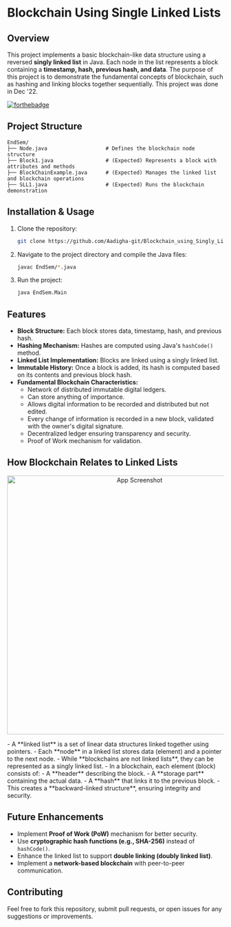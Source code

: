 # Blockchain Using Single Linked Lists

## Overview

This project implements a basic blockchain-like data structure using a reversed **singly linked list** in Java. Each node in the list represents a block containing a **timestamp, hash, previous hash, and data**. The purpose of this project is to demonstrate the fundamental concepts of blockchain, such as hashing and linking blocks together sequentially. This project was done in Dec '22.

[![forthebadge](https://forthebadge.com/images/badges/made-with-java.svg)](https://forthebadge.com) 

## Project Structure

```
EndSem/
├── Node.java                   # Defines the blockchain node structure
├── Block1.java                 # (Expected) Represents a block with attributes and methods
├── BlockChainExample.java      # (Expected) Manages the linked list and blockchain operations
├── SLL1.java                   # (Expected) Runs the blockchain demonstration
```

## Installation & Usage

1. Clone the repository:
   ```sh
   git clone https://github.com/Aadigha-git/Blockchain_using_Singly_Linked_Lists.git
   ```
2. Navigate to the project directory and compile the Java files:
   ```sh
   javac EndSem/*.java
   ```
3. Run the project:
   ```sh
   java EndSem.Main
   ```

## Features

- **Block Structure:** Each block stores data, timestamp, hash, and previous hash.
- **Hashing Mechanism:** Hashes are computed using Java's `hashCode()` method.
- **Linked List Implementation:** Blocks are linked using a singly linked list.
- **Immutable History:** Once a block is added, its hash is computed based on its contents and previous block hash.
- **Fundamental Blockchain Characteristics:**
  - Network of distributed immutable digital ledgers.
  - Can store anything of importance.
  - Allows digital information to be recorded and distributed but not edited.
  - Every change of information is recorded in a new block, validated with the owner's digital signature.
  - Decentralized ledger ensuring transparency and security.
  - Proof of Work mechanism for validation.

## How Blockchain Relates to Linked Lists
 <p align="center">
  <img src="https://github.com/user-attachments/assets/6e7dd2a7-ab18-4b20-bc4c-cd1bcd616d72" alt="App Screenshot" width="600">
</p>
- A **linked list** is a set of linear data structures linked together using pointers.
- Each **node** in a linked list stores data (element) and a pointer to the next node.
- While **blockchains are not linked lists**, they can be represented as a singly linked list.
- In a blockchain, each element (block) consists of:
  - A **header** describing the block.
  - A **storage part** containing the actual data.
  - A **hash** that links it to the previous block.
- This creates a **backward-linked structure**, ensuring integrity and security.

## Future Enhancements

- Implement **Proof of Work (PoW)** mechanism for better security.
- Use **cryptographic hash functions (e.g., SHA-256)** instead of `hashCode()`.
- Enhance the linked list to support **double linking (doubly linked list)**.
- Implement a **network-based blockchain** with peer-to-peer communication.

## Contributing

Feel free to fork this repository, submit pull requests, or open issues for any suggestions or improvements.

